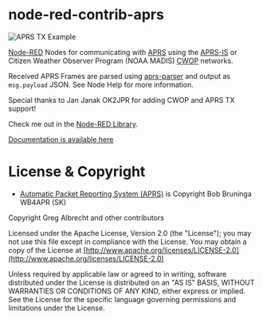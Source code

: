 # node-red-contrib-aprs

![APRS TX Example](img/screenshot-tx-example.png)

[Node-RED](https://www.nodered.org) Nodes for communicating with [APRS](http://www.aprs.org/)
using the [APRS-IS](http://www.aprs-is.net/) or Citizen Weather Observer Program (NOAA MADIS)
[CWOP](http://www.wxqa.com/) networks.

Received APRS Frames are parsed using [aprs-parser](https://github.com/adriann0/npm-aprs-parser)
and output as `msg.payload` JSON. See Node Help for more information.

Special thanks to Jan Janak OK2JPR for adding CWOP and APRS TX support!

Check me out in the [Node-RED Library](https://flows.nodered.org/node/node-red-contrib-aprs).

[Documentation is available here](http://node-red-contrib-aprs.rtfd.io/)

# License & Copyright

- <p><a href="http://www.aprs.org">Automatic Packet Reporting System (APRS)</a> is Copyright Bob Bruninga WB4APR (SK)</p>

Copyright Greg Albrecht and other contributors

Licensed under the Apache License, Version 2.0 (the "License");
you may not use this file except in compliance with the License.
You may obtain a copy of the License at [http://www.apache.org/licenses/LICENSE-2.0](http://www.apache.org/licenses/LICENSE-2.0)

Unless required by applicable law or agreed to in writing, software
distributed under the License is distributed on an "AS IS" BASIS,
WITHOUT WARRANTIES OR CONDITIONS OF ANY KIND, either express or implied.
See the License for the specific language governing permissions and
limitations under the License.
